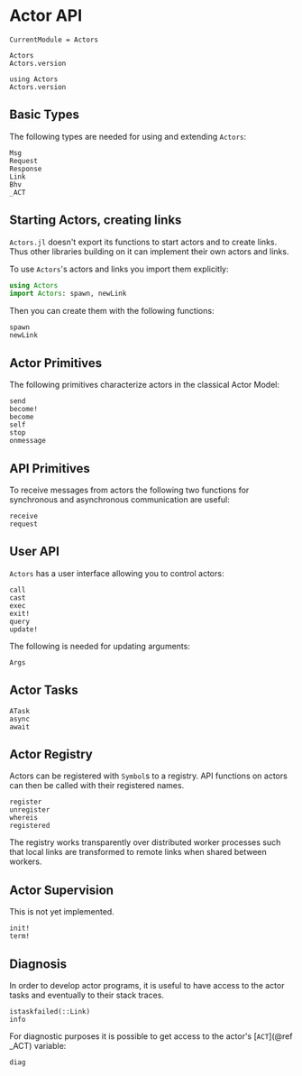 # Actor API

```@meta
CurrentModule = Actors
```

```@docs
Actors
Actors.version
```

```@repl
using Actors
Actors.version
```

## Basic Types

The following types are needed for using and extending `Actors`:

```@docs
Msg
Request
Response
Link
Bhv
_ACT
```

## Starting Actors, creating links

`Actors.jl` doesn't export its functions to start actors and to create links. Thus other libraries building on it can implement their own actors and links.

To use `Actors`'s actors and links you import them explicitly:

```julia
using Actors
import Actors: spawn, newLink
```

Then you can create them with the following functions:

```@docs
spawn
newLink
```

## Actor Primitives

The following primitives characterize actors in the classical Actor Model:

```@docs
send
become!
become
self
stop
onmessage
```

## API Primitives

To receive messages from actors the following two functions for synchronous and asynchronous communication are useful:

```@docs
receive
request
```

## User API

`Actors` has a user interface allowing you to control actors:

```@docs
call
cast
exec
exit!
query
update!
```

The following is needed for updating arguments:

```@docs
Args
```

## Actor Tasks

```@docs
ATask
async
await
```

## Actor Registry

Actors can be registered with `Symbol`s to a registry. API functions on actors can then be called with their registered names.

```@docs
register
unregister
whereis
registered
```

The registry works transparently over distributed worker processes such that local links are transformed to remote links when shared between workers.

## Actor Supervision

This is not yet implemented.

```@docs
init!
term!
```

## Diagnosis

In order to develop actor programs, it is useful to have access to the actor tasks and eventually to their stack traces. 

```@docs
istaskfailed(::Link)
info
```

For diagnostic purposes it is possible to get access to the actor's [`ACT`](@ref _ACT) variable:

```@docs
diag
```
